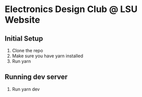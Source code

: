 # Electronics Design Club @ LSU Website

## Initial Setup
1. Clone the repo
2. Make sure you have yarn installed
3. Run yarn

## Running dev server
1. Run yarn dev